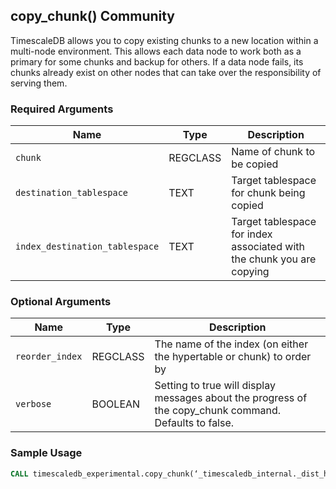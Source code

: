 ## copy_chunk() <tag type="community">Community</tag>
TimescaleDB allows you to copy existing chunks to a new location within a
multi-node environment. This allows each data node to work both as a primary for
some chunks and backup for others. If a data node fails, its chunks already
exist on other nodes that can take over the responsibility of serving them.

### Required Arguments

|Name|Type|Description|
|-|-|-|
|`chunk`|REGCLASS|Name of chunk to be copied|
|`destination_tablespace`|TEXT|Target tablespace for chunk being copied|
|`index_destination_tablespace`|TEXT|Target tablespace for index associated with the chunk you are copying|

### Optional Arguments

|Name|Type|Description|
|-|-|-|
|`reorder_index`|REGCLASS|The name of the index (on either the hypertable or chunk) to order by|
|`verbose`|BOOLEAN|Setting to true will display messages about the progress of the copy_chunk command. Defaults to false.|


### Sample Usage

``` sql
CALL timescaledb_experimental.copy_chunk(‘_timescaledb_internal._dist_hyper_1_1_chunk’, ‘data_node_2’, ‘data_node_3’);
```
